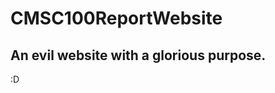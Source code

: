 CMSC100ReportWebsite
====================

An evil website with a glorious purpose.
----------------------------------------
:D
